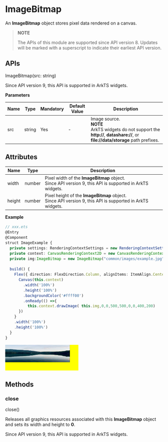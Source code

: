 # ImageBitmap

An **ImageBitmap** object stores pixel data rendered on a canvas.

>  **NOTE**
>
>  The APIs of this module are supported since API version 8. Updates will be marked with a superscript to indicate their earliest API version.

## APIs

ImageBitmap(src: string)

Since API version 9, this API is supported in ArkTS widgets.

**Parameters**

| Name| Type| Mandatory| Default Value| Description                                                    |
| ------ | -------- | ---- | ------ | ------------------------------------------------------------ |
| src    | string   | Yes  | -      | Image source.<br>**NOTE**<br>ArkTS widgets do not support the **http://**, **datashare://**, or **file://data/storage** path prefixes.|



## Attributes

| Name| Type| Description|
| -------- | -------- | -------- |
| width | number | Pixel width of the **ImageBitmap** object.<br>Since API version 9, this API is supported in ArkTS widgets.|
| height | number | Pixel height of the **ImageBitmap** object.<br>Since API version 9, this API is supported in ArkTS widgets.|

**Example**

  ```ts
  // xxx.ets
  @Entry
  @Component
  struct ImageExample {
    private settings: RenderingContextSettings = new RenderingContextSettings(true)
    private context: CanvasRenderingContext2D = new CanvasRenderingContext2D(this.settings)
    private img:ImageBitmap = new ImageBitmap("common/images/example.jpg")

    build() {
      Flex({ direction: FlexDirection.Column, alignItems: ItemAlign.Center, justifyContent: FlexAlign.Center }) {
        Canvas(this.context)
          .width('100%')
          .height('100%')
          .backgroundColor('#ffff00')
          .onReady(() =>{
            this.context.drawImage( this.img,0,0,500,500,0,0,400,200)
        })
      }
      .width('100%')
      .height('100%')
    }
  }
  ```

  ![en-us_image_0000001194352442](figures/en-us_image_0000001194352442.png)



## Methods


### close

close()

Releases all graphics resources associated with this **ImageBitmap** object and sets its width and height to **0**.

Since API version 9, this API is supported in ArkTS widgets.
